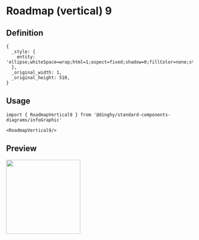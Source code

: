 # Roadmap (vertical) 9

## Definition

```
{
  _style: { 
    entity: 'ellipse;whiteSpace=wrap;html=1;aspect=fixed;shadow=0;fillColor=none;strokeColor=#333333;fontSize=16;align=center;strokeWidth=2;',
  },
  _original_width: 1,
  _original_height: 510,
}
```

## Usage

```
import { RoadmapVertical9 } from '@dinghy/standard-components-diagrams/infoGraphic'

<RoadmapVertical9/>
```

## Preview

<img src="./roadmap-vertical-9.png" width="200"/>
